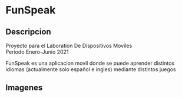 # FunSpeak
## Descripcion
Proyecto para el Laboration De Dispositivos Moviles  
Periodo Enero-Junio 2021  
  
FunSpeak es una aplicacion movil donde se puede aprender distintos idiomas (actualmente solo español e ingles) mediante distintos juegos  
  
## Imagenes
